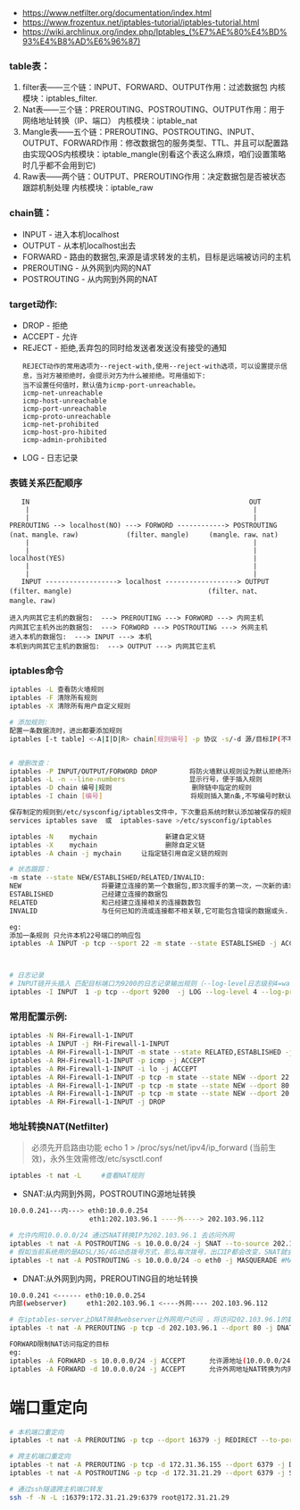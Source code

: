 * https://www.netfilter.org/documentation/index.html
* https://www.frozentux.net/iptables-tutorial/iptables-tutorial.html
* https://wiki.archlinux.org/index.php/Iptables_(%E7%AE%80%E4%BD%93%E4%B8%AD%E6%96%87)

### table表：
1. filter表——三个链：INPUT、FORWARD、OUTPUT作用：过滤数据包 内核模块：iptables_filter.
2. Nat表——三个链：PREROUTING、POSTROUTING、OUTPUT作用：用于网络地址转换（IP、端口） 内核模块：iptable_nat
3. Mangle表——五个链：PREROUTING、POSTROUTING、INPUT、OUTPUT、FORWARD作用：修改数据包的服务类型、TTL、并且可以配置路由实现QOS内核模块：iptable_mangle(别看这个表这么麻烦，咱们设置策略时几乎都不会用到它)
4. Raw表——两个链：OUTPUT、PREROUTING作用：决定数据包是否被状态跟踪机制处理 内核模块：iptable_raw

### chain链：
- INPUT - 进入本机localhost
- OUTPUT - 从本机localhost出去
- FORWARD - 路由的数据包,来源是请求转发的主机，目标是远端被访问的主机
- PREROUTING - 从外网到内网的NAT
- POSTROUTING - 从内网到外网的NAT

### target动作:
- DROP - 拒绝
- ACCEPT - 允许
- REJECT - 拒绝,丢弃包的同时给发送者发送没有接受的通知
  ```
  REJECT动作的常用选项为--reject-with,使用--reject-with选项，可以设置提示信息，当对方被拒绝时，会提示对方为什么被拒绝。可用值如下:
  当不设置任何值时，默认值为icmp-port-unreachable。
  icmp-net-unreachable
  icmp-host-unreachable
  icmp-port-unreachable
  icmp-proto-unreachable
  icmp-net-prohibited
  icmp-host-pro-hibited
  icmp-admin-prohibited
  ```
- LOG - 日志记录

### 表链关系匹配顺序
```
   IN                                                       OUT
    |                                                        |
    |                                                        |
PREROUTING --> localhost(NO) ---> FORWORD ------------> POSTROUTING
(nat、mangle、raw)            (filter、mangle)     (mangle、raw、nat)
    |                                                        |
    |                                                        |
localhost(YES)                                               |
    |                                                        |
    |                                                        |
   INPUT ------------------> localhost ------------------> OUTPUT
(filter、mangle)                                  (filter、nat、mangle、raw)
```
```
进入内网其它主机的数据包:  ---> PREROUTING ---> FORWORD ---> 内网主机
内网其它主机外出的数据包:  ---> FORWORD ---> POSTROUTING ---> 外网主机
进入本机的数据包:  ---> INPUT ---> 本机
本机到内网其它主机的数据包:  ---> OUTPUT ---> 内网其它主机
```

### iptables命令
```bash
iptables -L 查看防火墙规则
iptables -F 清除所有规则
iptables -X 清除所有用户自定义规则

# 添加规则:
配置一条数据流时，进出都要添加规则
iptables [-t table] <-A|I|D|R> chain[规则编号] -p 协议 -s/-d 源/目标IP(不写则为any)--sport/--dport 源/目标端口 -j target


# 增删改查：
iptables -P INPUT/OUTPUT/FORWORD DROP        将防火墙默认规则设为默认拒绝所有
iptables -L -n --line-numbers                显示行号，便于插入规则
iptables -D chain 编号|规则                    删除链中指定的规则
iptables -I chain [编号]                      将规则插入第n条,不写编号时默认插入第一条

保存制定的规则到/etc/sysconfig/iptables文件中，下次重启系统时默认添加被保存的规则：
services iptables save  或  iptables-save >/etc/sysconfig/iptables

iptables -N    mychain                 新建自定义链
iptables -X    mychain                 删除自定义链
iptables -A chain -j mychain     让指定链引用自定义链的规则

# 状态跟踪：
-m state --state NEW/ESTABLISHED/RELATED/INVALID:
NEW                    将要建立连接的第一个数据包,即3次握手的第一次，一次新的请求
ESTABLISHED            己经建立连接的数据包
RELATED                和己经建立连接相关的连接数数包
INVALID                与任何已知的流或连接都不相关联,它可能包含错误的数据或头.

eg:
添加一条规则 只允许本机22号端口的响应包
iptables -A INPUT -p tcp --sport 22 -m state --state ESTABLISHED -j ACCEPT



# 日志记录
# INPUT链开头插入 匹配目标端口为9200的日志记录输出规则（--log-level日志级别4=waring,--log-prefix日志唯一标识字符串）
iptables -I INPUT  1 -p tcp --dport 9200  -j LOG --log-level 4 --log-prefix 'INPUT-2:'
```

### 常用配置示例:
```bash
iptables -N RH-Firewall-1-INPUT
iptables -A INPUT -j RH-Firewall-1-INPUT
iptables -A RH-Firewall-1-INPUT -m state --state RELATED,ESTABLISHED -j ACCEPT
iptables -A RH-Firewall-1-INPUT -p icmp -j ACCEPT
iptables -A RH-Firewall-1-INPUT -i lo -j ACCEPT
iptables -A RH-Firewall-1-INPUT -p tcp -m state --state NEW --dport 22 -j ACCEPT
iptables -A RH-Firewall-1-INPUT -p tcp -m state --state NEW --dport 80 -j ACCEPT
iptables -A RH-Firewall-1-INPUT -p tcp -m state --state NEW --dport 20:21 -j ACCEPT
iptables -A RH-Firewall-1-INPUT -j DROP
```


### 地址转换NAT(Netfilter)
>必须先开启路由功能 echo 1 > /proc/sys/net/ipv4/ip_forward (当前生效)，永外生效需修改/etc/sysctl.conf
```bash
iptables -t nat -L     #查看NAT规则
```

* SNAT:从内网到外网，POSTROUTING源地址转换
```bash             iptables-server
10.0.0.241---内---> eth0:10.0.0.254 
                    eth1:202.103.96.1 ----外----> 202.103.96.112       

# 允许内网10.0.0.0/24 通过SNAT转换IP为202.103.96.1 去访问外网
iptables -t nat -A POSTROUTING -s 10.0.0.0/24 -j SNAT --to-source 202.103.96.1
# 假如当前系统用的是ADSL/3G/4G动态拨号方式，那么每次拨号，出口IP都会改变，SNAT就会有局限性（重点在MASQUERADE这个设定值就是IP伪装成为封包出去(-o)的那块网卡上的IP，不管现在eth0的出口获得了怎样的动态ip，MASQUERADE会自动读取eth0现在的ip地址然后做SNAT出去，这样就实现了很好的动态SNAT地址转换。）
iptables -t nat -A POSTROUTING -s 10.0.0.0/24 -o eth0 -j MASQUERADE #MASQUERADE转换为动态分配的IP地址（如果-o被忽略将匹配所有网卡）
```

* DNAT:从外网到内网，PREROUTING目的地址转换
```bash            iptables-server
10.0.0.241 <------ eth0:10.0.0.254 
内部(webserver)     eth1:202.103.96.1 <----外网---- 202.103.96.112         

# 在iptables-server上DNAT映射webserver让外网用户访问 ，将访问202.103.96.1的数据转发到10.0.0.241（将目地地址10.0.0.241转换为202.103.96.1）
iptables -t nat -A PREROUTING -p tcp -d 202.103.96.1 --dport 80 -j DNAT --to-destination 10.0.0.241
```

```bash
FORWARD限制NAT访问指定的目标
eg:
iptables -A FORWARD -s 10.0.0.0/24 -j ACCEPT      允许源地址(10.0.0.0/24)NAT出外网
iptables -A FORWARD -d 10.0.0.0/24 -j ACCEPT      允许外网地址NAT转换为内网地址(10.0.0.0/24)
```


# 端口重定向
```sh
# 本机端口重定向
iptables -t nat -A PREROUTING -p tcp --dport 16379 -j REDIRECT --to-port 6379

# 跨主机端口重定向
iptables -t nat -A PREROUTING -p tcp -d 172.31.36.155 --dport 6379 -j DNAT --to-destination 172.31.21.29:6379
iptables -t nat -A POSTROUTING -p tcp -d 172.31.21.29 --dport 6379 -j SNAT --to-source 172.31.36.155

# 通过ssh隧道跨主机端口转发
ssh -f -N -L :16379:172.31.21.29:6379 root@172.31.21.29
```